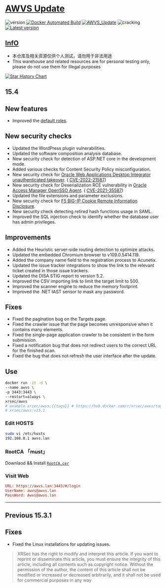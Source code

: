 # [AWVS Update](https://awvs.vercel.app/)

![version](https://img.shields.io/badge/Version-15.4-da282a)  [![Docker Automated Build](https://img.shields.io/docker/automated/xrsec/awvs?label=Build&logo=docker&style=flat-square)](https://hub.docker.com/r/xrsec/awvs) [![AWVS_Update](https://github.com/XRSec/AWVS-Update/actions/workflows/AWVS_Update.yml/badge.svg)](https://github.com/XRSec/AWVS-Update/actions/workflows/AWVS_Update.yml) ![cracking](https://img.shields.io/badge/No-cracking-da282a) [![Latest version](https://img.shields.io/badge/fahai.org-法海之路-da282a)](https://www.fahai.org)

## [InfO](https://www.acunetix.com/support/build-history/)

- 本仓库及相关资源仅供个人测试，请勿用于非法用途
- This warehouse and related resources are for personal testing only, please do not use them for illegal purposes

[![Star History Chart](https://api.star-history.com/svg?repos=XRSec/AWVS-Update&type=Date)](https://star-history.com/#XRSec/AWVS-Update&Date)

## 15.4

## New features

- Improved the [default roles](https://www.acunetix.com/support/docs/overview-of-users-and-roles-in-acunetix/#h.dfr9nk27a72e).

## New security checks

- Updated the WordPress plugin vulnerabilities.
- Updated the software composition analysis database.
- New security check for detection of ASP.NET core in the development mode.
- Added various checks for Content Security Policy misconfiguration.
- New security check for [Oracle Web Applications Desktop Integrator unauthenticated takeover](https://blog.viettelcybersecurity.com/cve-2022-21587-oracle-e-business-suite-unauth-rce/). ( [CVE-2022-21587](https://cve.mitre.org/cgi-bin/cvename.cgi?name=CVE-2022-21587))
- New security check for Deserialization RCE vulnerability in [Oracle Access Manager OpenSSO Agent](https://www.oracle.com/security-alerts/cpujan2022.html). ( [CVE-2021-35587](https://cve.mitre.org/cgi-bin/cvename.cgi?name=CVE-2021-35587))
- Updated the file extensions and parameter exclusions.
- New security check for [F5 BIG-IP Cookie Remote Information Disclosure](https://www.virtuesecurity.com/kb/f5-big-ip-cookie-remote-information-disclosure/).
- New security check detecting retired hash functions usage in SAML.
- Improved the SQL injection check to identify whether the database user has admin privileges.

## Improvements

- Added the Heuristic server-side routing detection to optimize attacks.
- Updated the embedded Chromium browser to v109.0.5414.119.
- Added the company name field to the registration process to Acunetix.
- Updated the issue tracker integrations to show the link to the relevant ticket created in those issue trackers.
- Updated the DISA STIG report to version 5.2.
- Improved the CSV importing link to limit the target limit to 500.
- Improved the scanner engine to reduce the memory footprint.
- Improved the .NET IAST sensor to mask any password.

## Fixes

- Fixed the pagination bug on the Targets page.
- Fixed the crawler issue that the page becomes unresponsive when it contains many elements.
- Fixed the single-page application crawler to be consistent in the form submission.
- Fixed a notification bug that does not redirect users to the correct URL for the finished scan.
- Fixed the bug that does not refresh the user interface after the update.

## Use

```bash
docker run -it -d \
--name awvs \
-p 3443:3443 \
--restart=always \
xrsec/awvs
# example xrsec/awvs:{{tags}} # https://hub.docker.com/r/xrsec/awvs/tags
# xrsec/awvs:v15.1
```

### Edit HOSTS

```bash
sudo vi /etc/hosts
192.168.0.1 awvs.lan
```

### RootCA 「must」

Downlaod && Install [`RootCA.cer`](https://cdn.jsdelivr.net/gh/XRSec/AWVS-Update@main/.github/resources/ca.cer)

### Visit Web

```ini
URL: https://awvs.lan:3443/#/login
UserName: awvs@awvs.lan
PassWord: Awvs@awvs.lan
```

<hr>

## Previous 15.3.1

## Fixes

- Fixed the Linux installations for updating issues.

> XRSec has the right to modify and interpret this article. If you want to reprint or disseminate this article, you must ensure the integrity of this article, including all contents such as copyright notice. Without the permission of the author, the content of this article shall not be modified or increased or decreased arbitrarily, and it shall not be used for commercial purposes in any way